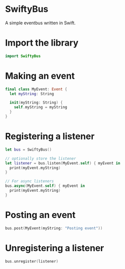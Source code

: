 # SwiftyBus

A simple eventbus written in Swift.


# Import the library
```swift
import SwiftyBus
```

# Making an event

```swift
final class MyEvent: Event {
  let myString: String

  init(myString: String) {
    self.myString = myString
  }
}
```

# Registering a listener

```swift
let bus = SwiftyBus()

// optionally store the listener
let listener = bus.listen(MyEvent.self) { myEvent in
  print(myEvent.myString)
}

// For async listeners
bus.async(MyEvent.self) { myEvent in
  print(myEvent.myString)
}
```

# Posting an event

```swift
bus.post(MyEvent(myString: "Posting event"))
```

# Unregistering a listener

```swift
bus.unregister(listener)
```
